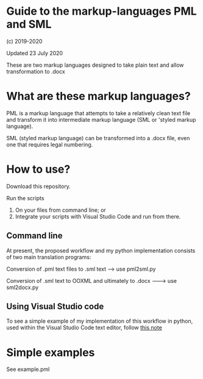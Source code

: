 # Guide to the markup-languages PML and SML

(c) 2019-2020

Updated 23 July 2020

These are two markup languages designed to take plain text and allow transformation to .docx

# What are these markup languages?

PML is a markup language that attempts to take a relatively clean text file and transform it into intermediate markup language (SML or 'styled markup language).

SML (styled markup language) can be transformed into a .docx file, even one that requires legal numbering.

# How to use?

Download this repository.

Run the scripts 
1. On your files from command line; or
2. Integrate your scripts with Visual Studio Code and run from there.

## Command line

At present, the proposed workflow and my python implementation consists of two main translation programs:

Conversion of .pml text files to .sml text --> use pml2sml.py

Conversion of .sml text to OOXML and ultimately to .docx ---> use sml2docx.py

## Using Visual Studio code

To see a simple example of my implementation of this workflow in python, used within the Visual Studio Code text editor, follow [this note](/Demo/HowTo_PMLparser.md)

# Simple examples

See example.pml


